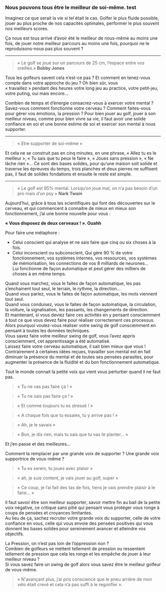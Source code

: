 ### Nous pouvons tous être le meilleur de soi-même. test

Imaginez ce que serait la vie si tel était le cas. Golfer le plus fluide possible, jouer au plus proche de nos capacités optimales, performer le plus souvent nos meilleurs scores.

Ça nous est tous arrivé d’avoir été le meilleur de nous-même au moins une fois, de jouer notre meilleur parcours au moins une fois, pourquoi ne le reproduisons-nous pas plus souvent ?

* * *

> « Le golf se joue sur un parcours de 25 cm, l’espace entre vos oreilles.» **Bobby Jones**

Tous les golfeurs savent cela n’est-ce pas ? Et comment en tenez-vous compte dans votre approche du jeu ? Oh bien sûr, vous « travaillez » pendant des heures votre long jeu au practice, votre petit-jeu, votre puting, oui mais encore…

Combien de temps et d’énergie consacrez-vous à exercer votre mental ? Savez-vous comment fonctionne votre cerveau ? Comment faites-vous pour gérer vos émotions, la pression ? Pour bien jouer au golf, jouer à son meilleur niveau, comme pour bien vivre sa vie, il faut avoir une solide confiance en soi et une bonne estime de soi et exercer son mental à nous supporter.

* * *

> « Etre supporter de soi-même »

Et cela ne se construit pas en cinq minutes, en une phrase, « Allez tu es le meilleur », « Tu sais que tu peux le faire », « Joues sans pression », « Ne lâche rien »… Ce sont des bases solides, pour qu’une maison soit solide et traverse les épreuves du temps, trois planches et deux pierres ne suffisent pas, il faut de solides fondations et ensuite le reste est simple.

* * *

> « Le golf est 95% mental. Lorsqu’on joue mal, on n’a pas besoin d’un pro mais d’un psy » **Nark Twain**

Aujourd’hui, grâce à tous les scientifiques qui font des découvertes sur le cerveau, et qui commencent à connaitre de mieux en mieux son fonctionnement, j’ai une bonne nouvelle pour vous :

**« Vous disposez de deux cerveaux ! ». Ouahh**

Pour faire une métaphore :

*   Celui conscient qui analyse et ne sais faire que cinq ou six choses à la fois.
*   Celui inconscient ou subconscient, Qui gère 90 % de votre fonctionnement, vos systèmes internes, vos ressources, vos systèmes de mémorisation, les connections de vos 8 milliards de neurones…  
    Lui fonctionne de façon automatique et peut gérer des milliers de choses à en même temps.

Quand vous marchez, vous le faites de façon automatique, les pas s’enchainent tout seul, le terrain, le rythme, la direction…  
Quand vous parlez, vous le faites de façon automatique, les mots viennent tout seul.  
Quand vous conduisez, vous le faites de façon automatique, la circulation, la voiture, la signalisation, les passants, les changements de direction.  
Et maintenant, si vous deviez faire ces activités en y pensant consciemment à tout ce que vous devez faire pour réaliser correctement ces processus.  
Alors pourquoi voulez-vous réaliser votre swing de golf consciemment en pensant à toutes les données techniques.  
Vous savez faire votre meilleur swing de golf, vous l’avez appris consciemment, cet apprentissage a été automatisé.  
Laissez faire votre cerveau automatique, il sait bien mieux que vous !  
Contrairement à certaines idées reçues, travailler son mental est en fait diminuer la présence du mental et de toutes ses pensées parasites, pour augmenter la présence de la fluidité et du bon fonctionnement automatique.

Tout le monde connait la petite voix qui vient vous perturber quand il ne faut pas.

> « Tu ne vas pas faire ça ! »

> « Tu ne sais pas faire ça ! »

> « Et comme toujours tu es stressé ! »

> « A chaque fois que tu essaies, tu y arrive pas ! »

> « Ah, je le savais »

> « Bon, je dis rien, mais tu sais que tu vas te planter… »

Et j’en passe et des meilleures…

Comment la remplacer par une grande voix de supporter ? Une grande voix supportrice de vous-même ?

> « Tu es serein, tu joues avec plaisir »

> « ah, je suis content, je vais jouer au golf, super »

> « Ce coup, je l’ai fait des tas de fois, tiens je vais prendre plaisir à le faire… »

Il faut savoir être son meilleur supporter, savoir mettre fin au bail de la petite voix négative, ce critique sans pitié qui pensant vous protéger vous ronge à coups de pensées et croyances limitantes.  
Au lieu de ça, sachez recruter votre grande voix du supporter, celle de votre confiance en vous, celle qui vous envoie des pensées positives qui vous donnent les bases solides pour sereinement avancer et atteindre vos objectifs.

La Pression, on n’est pas loin de l’oppression non ?  
Combien de golfeurs se mettent tellement de pression ou ressentent tellement de pression que cela les ronge et les empêche de jouer à leur meilleur niveau ?  
Si vous savez faire un swing de golf alors vous savez être le meilleur golfeur de vous-même.

> « N'avançant plus, j’ai pris conscience que le pneu arrière de mon vélo était crevé et cela n’a pas suffi à le regonfler ».